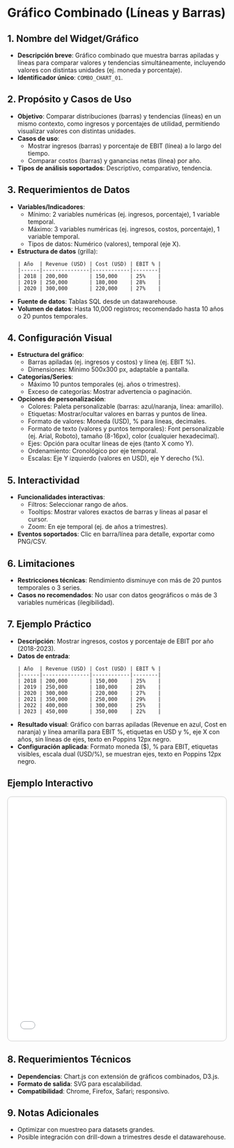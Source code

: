 # Gráfico Combinado (Líneas y Barras)

## 1. Nombre del Widget/Gráfico
- **Descripción breve**: Gráfico combinado que muestra barras apiladas y líneas para comparar valores y tendencias simultáneamente, incluyendo valores con distintas unidades (ej. moneda y porcentaje).
- **Identificador único**: `COMBO_CHART_01`.

## 2. Propósito y Casos de Uso
- **Objetivo**: Comparar distribuciones (barras) y tendencias (líneas) en un mismo contexto, como ingresos y porcentajes de utilidad, permitiendo visualizar valores con distintas unidades.
- **Casos de uso**:
    - Mostrar ingresos (barras) y porcentaje de EBIT (línea) a lo largo del tiempo.
    - Comparar costos (barras) y ganancias netas (línea) por año.
- **Tipos de análisis soportados**: Descriptivo, comparativo, tendencia.

## 3. Requerimientos de Datos
- **Variables/Indicadores**:
    - Mínimo: 2 variables numéricas (ej. ingresos, porcentaje), 1 variable temporal.
    - Máximo: 3 variables numéricas (ej. ingresos, costos, porcentaje), 1 variable temporal.
    - Tipos de datos: Numérico (valores), temporal (eje X).
- **Estructura de datos** (grilla):
    ```
    | Año  | Revenue (USD) | Cost (USD) | EBIT % |
    |------|---------------|------------|--------|
    | 2018 | 200,000       | 150,000    | 25%    |
    | 2019 | 250,000       | 180,000    | 28%    |
    | 2020 | 300,000       | 220,000    | 27%    |
    ```
- **Fuente de datos**: Tablas SQL desde un datawarehouse.
- **Volumen de datos**: Hasta 10,000 registros; recomendado hasta 10 años o 20 puntos temporales.

## 4. Configuración Visual
- **Estructura del gráfico**:
    - Barras apiladas (ej. ingresos y costos) y línea (ej. EBIT %).
    - Dimensiones: Mínimo 500x300 px, adaptable a pantalla.
- **Categorías/Series**:
    - Máximo 10 puntos temporales (ej. años o trimestres).
    - Exceso de categorías: Mostrar advertencia o paginación.
- **Opciones de personalización**:
    - Colores: Paleta personalizable (barras: azul/naranja, línea: amarillo).
    - Etiquetas: Mostrar/ocultar valores en barras y puntos de línea.
    - Formato de valores: Moneda (USD), % para líneas, decimales.
    - Formato de texto (valores y puntos temporales): Font personalizable (ej. Arial, Roboto), tamaño (8-16px), color (cualquier hexadecimal).
    - Ejes: Opción para ocultar líneas de ejes (tanto X como Y).
    - Ordenamiento: Cronológico por eje temporal.
    - Escalas: Eje Y izquierdo (valores en USD), eje Y derecho (%).

## 5. Interactividad
- **Funcionalidades interactivas**:
    - Filtros: Seleccionar rango de años.
    - Tooltips: Mostrar valores exactos de barras y líneas al pasar el cursor.
    - Zoom: En eje temporal (ej. de años a trimestres).
- **Eventos soportados**: Clic en barra/línea para detalle, exportar como PNG/CSV.

## 6. Limitaciones
- **Restricciones técnicas**: Rendimiento disminuye con más de 20 puntos temporales o 3 series.
- **Casos no recomendados**: No usar con datos geográficos o más de 3 variables numéricas (ilegibilidad).

## 7. Ejemplo Práctico
- **Descripción**: Mostrar ingresos, costos y porcentaje de EBIT por año (2018-2023).
- **Datos de entrada**:
  ```
  | Año  | Revenue (USD) | Cost (USD) | EBIT % |
  |------|---------------|------------|--------|
  | 2018 | 200,000       | 150,000    | 25%    |
  | 2019 | 250,000       | 180,000    | 28%    |
  | 2020 | 300,000       | 220,000    | 27%    |
  | 2021 | 350,000       | 250,000    | 29%    |
  | 2022 | 400,000       | 300,000    | 25%    |
  | 2023 | 450,000       | 350,000    | 22%    |
  ```
- **Resultado visual**: Gráfico con barras apiladas (Revenue en azul, Cost en naranja) y línea amarilla para EBIT %, etiquetas en USD y %, eje X con años, sin líneas de ejes, texto en Poppins 12px negro.
- **Configuración aplicada**: Formato moneda ($), % para EBIT, etiquetas visibles, escala dual (USD/%), se muestran ejes, texto en Poppins 12px negro.

## Ejemplo Interactivo

<div class="widget-interactive-container" style="border: 1px solid #ccc; padding: 5px; border-radius: 10px; margin-bottom: 20px; min-height: 500px; position: relative;">
  <iframe src="../../../assets/widgets_html/COMBO_CHART_01/combo_chart_interactive.html" 
          style="width: 100%; height: 500px; border: none; overflow: auto;"
          loading="lazy"
          title="Ejemplo Interactivo de Gráfico Combinado">
  </iframe>
</div>

<style>
/* Opcional: Para asegurar que el iframe se ajuste bien si el contenido es más alto */
.widget-interactive-container iframe {
    min-height: 550px; /* Ajusta según la altura típica de tus widgets */
}
</style>


## 8. Requerimientos Técnicos
- **Dependencias**: Chart.js con extensión de gráficos combinados, D3.js.
- **Formato de salida**: SVG para escalabilidad.
- **Compatibilidad**: Chrome, Firefox, Safari; responsivo.

## 9. Notas Adicionales
- Optimizar con muestreo para datasets grandes.
- Posible integración con drill-down a trimestres desde el datawarehouse.